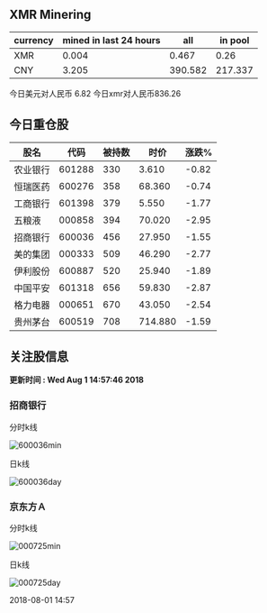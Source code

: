 ## XMR Minering

|currency|mined in last 24 hours|all|in pool|
|---|---|---|---|
|XMR|0.004|0.467|0.26|
|CNY|3.205|390.582|217.337|

今日美元对人民币 6.82	今日xmr对人民币836.26


## 今日重仓股 

|股名|代码|被持数|时价|涨跌%|
|---|---|---|---|---|
|农业银行|601288|330|3.610|-0.82|
|恒瑞医药|600276|358|68.360|-0.74|
|工商银行|601398|379|5.550|-1.77|
|五粮液|000858|394|70.020|-2.95|
|招商银行|600036|456|27.950|-1.55|
|美的集团|000333|509|46.290|-2.77|
|伊利股份|600887|520|25.940|-1.89|
|中国平安|601318|656|59.830|-2.87|
|格力电器|000651|670|43.050|-2.54|
|贵州茅台|600519|708|714.880|-1.59|

## 关注股信息
**更新时间 : Wed Aug  1 14:57:46 2018**
### 招商银行 
分时k线

![600036min](http://image.sinajs.cn/newchart/min/n/sh600036.gif)

日k线

![600036day](http://image.sinajs.cn/newchart/daily/n/sh600036.gif)

### 京东方Ａ 
分时k线

![000725min](http://image.sinajs.cn/newchart/min/n/sz000725.gif)

日k线

![000725day](http://image.sinajs.cn/newchart/daily/n/sz000725.gif)

2018-08-01 14:57